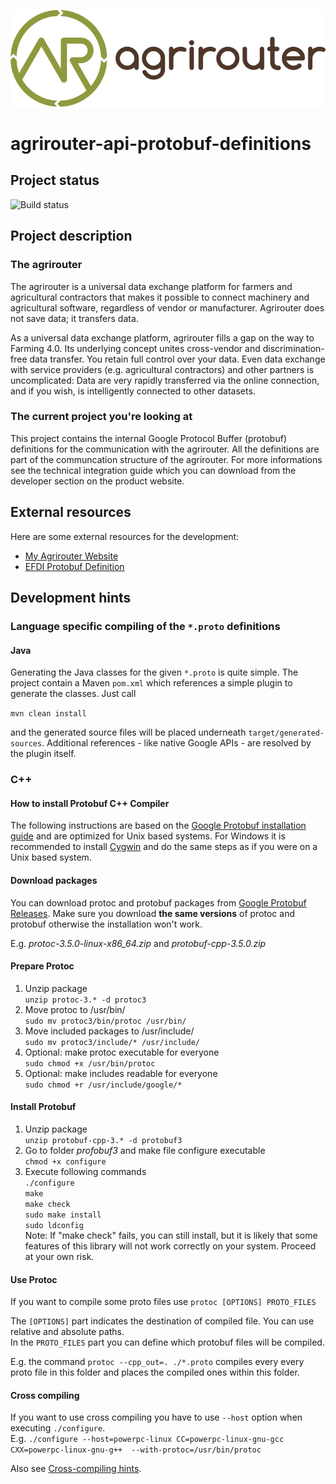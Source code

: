 ![GitHub Logo](res/img/logo.svg)

# agrirouter-api-protobuf-definitions

## Project status

![Build status](https://travis-ci.com/DKE-Data/agrirouter-api-protobuf-definitions.svg?branch=develop)

## Project description

### The agrirouter

The agrirouter is a universal data exchange platform for farmers and agricultural contractors that makes it possible to connect machinery and agricultural software, regardless of vendor or manufacturer. Agrirouter does not save data; it transfers data.

As a universal data exchange platform, agrirouter fills a gap on the way to Farming 4.0. Its underlying concept unites cross-vendor and discrimination-free data transfer. You retain full control over your data. Even data exchange with service providers (e.g. agricultural contractors) and other partners is uncomplicated: Data are very rapidly transferred via the online connection, and if you wish, is intelligently connected to other datasets.

### The current project you're looking at

This project contains the internal Google Protocol Buffer (protobuf) definitions for the communication with the agrirouter. All the definitions are part of the communcation structure of the agrirouter. For more informations see the technical integration guide which you can download from the developer section on the product website.

## External resources

Here are some external resources for the development:

* [My Agrirouter Website](https://my-agrirouter.com) 
* [EFDI Protobuf Definition](https://www.aef-online.org)

## Development hints

### Language specific compiling of the `*.proto` definitions

#### Java

Generating the Java classes for the given `*.proto` is quite simple. The project contain a Maven `pom.xml` which references a simple plugin to generate the classes. Just call</br>

`mvn clean install`

and the generated source files will be placed underneath `target/generated-sources`. Additional references - like native Google APIs - are resolved by the plugin itself.

### C++

#### How to install Protobuf C++ Compiler

The following instructions are based on the [Google Protobuf installation guide](https://github.com/google/protobuf/blob/master/src/README.md) and are optimized for Unix based systems. For Windows it is recommended to install [Cygwin](https://www.cygwin.com/) and do the same steps as if you were on a Unix based system.

#### Download packages

You can download protoc and protobuf packages from [Google Protobuf Releases](https://github.com/google/protobuf/releases).
Make sure you download **the same versions** of protoc and protobuf otherwise the installation won't work.

E.g. *protoc-3.5.0-linux-x86_64.zip* and *protobuf-cpp-3.5.0.zip*

#### Prepare Protoc

1. Unzip package <br>
   `unzip protoc-3.* -d protoc3`
2. Move protoc to /usr/bin/ <br>
   `sudo mv protoc3/bin/protoc /usr/bin/`
3. Move included packages to /usr/include/ <br>
   `sudo mv protoc3/include/* /usr/include/`
4. Optional: make protoc executable for everyone <br>
   `sudo chmod +x /usr/bin/protoc`
5. Optional: make includes readable for everyone <br>
   `sudo chmod +r /usr/include/google/*`

#### Install Protobuf

1. Unzip package <br>
   `unzip protobuf-cpp-3.* -d protobuf3`
2. Go to folder *profobuf3* and make file configure executable <br>
   `chmod +x configure`
3. Execute following commands <br>
   `./configure` <br>
   `make` <br>
   `make check` <br>
   `sudo make install` <br>
   `sudo ldconfig` <br>
   Note: If "make check" fails, you can still install, but it is likely that some features of this library will not work correctly on your system. Proceed at your own risk.

#### Use Protoc

If you want to compile some proto files use `protoc [OPTIONS] PROTO_FILES` <br>

The `[OPTIONS]` part indicates the destination of compiled file. You can use relative and absolute paths. <br>
In the `PROTO_FILES` part you can define which protobuf files will be compiled.

E.g. the command `protoc --cpp_out=. ./*.proto` compiles every every proto file in this folder and places the compiled ones within this folder.

#### Cross compiling

If you want to use cross compiling you have to use `--host` option when executing `./configure`. <br>
E.g. `./configure --host=powerpc-linux CC=powerpc-linux-gnu-gcc CXX=powerpc-linux-gnu-g++  --with-protoc=/usr/bin/protoc` <br>

Also see [Cross-compiling hints](https://github.com/eurotech/edc-examples/wiki/Cross-compiling-protobuf-for-ARM-architecture).



